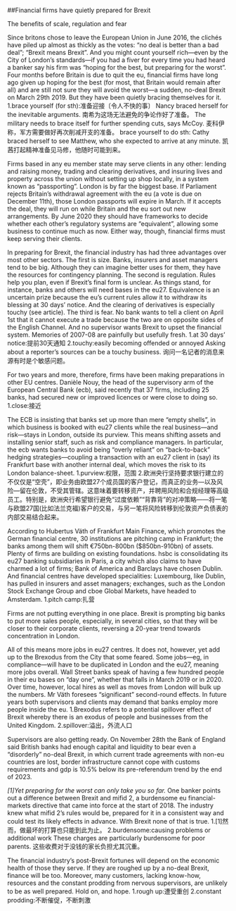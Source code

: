 ##Financial firms have quietly prepared for Brexit

The benefits of scale, regulation and fear

Since britons chose to leave the European Union in June 2016, the clichés have piled up almost as thickly as the votes: “no deal is better than a bad deal”; “Brexit means Brexit”. And you might count yourself rich—even by the City of London’s standards—if you had a fiver for every time you had heard a banker say his firm was “hoping for the best, but preparing for the worst”. Four months before Britain is due to quit the eu, financial firms have long ago given up hoping for the best (for most, that Britain would remain after all) and are still not sure they will avoid the worst—a sudden, no-deal Brexit on March 29th 2019. But they have been quietly bracing themselves for it.
1.brace yourself (for sth):准备迎接〔令人不快的事〕
Nancy braced herself for the inevitable arguments. 
南希为这场无法避免的争论作好了准备。
The military needs to brace itself for further spending cuts, says McCoy.
麦科伊称，军方需要做好再次削减开支的准备。
brace yourself to do sth:
Cathy braced herself to see Matthew, who she expected to arrive at any minute. 
凯茜打起精神准备见马修，他随时可能到来。

Firms based in any eu member state may serve clients in any other: lending and raising money, trading and clearing derivatives, and insuring lives and property across the union without setting up shop locally, in a system known as “passporting”. London is by far the biggest base. If Parliament rejects Britain’s withdrawal agreement with the eu (a vote is due on December 11th), those London passports will expire in March. If it accepts the deal, they will run on while Britain and the eu sort out new arrangements. By June 2020 they should have frameworks to decide whether each other’s regulatory systems are “equivalent”, allowing some business to continue much as now. Either way, though, financial firms must keep serving their clients.

In preparing for Brexit, the financial industry has had three advantages over most other sectors. The first is size. Banks, insurers and asset managers tend to be big. Although they can imagine better uses for them, they have the resources for contingency planning. The second is regulation. Rules help you plan, even if Brexit’s final form is unclear. As things stand, for instance, banks and others will need bases in the eu27. Equivalence is an uncertain prize because the eu’s current rules allow it to withdraw its blessing at 30 days’ notice. And the clearing of derivatives is especially touchy (see article). The third is fear. No bank wants to tell a client on April 1st that it cannot execute a trade because the two are on opposite sides of the English Channel. And no supervisor wants Brexit to upset the financial system. Memories of 2007-08 are painfully but usefully fresh.
1.at 30 days’ notice:提前30天通知
2.touchy:easily becoming offended or annoyed
Asking about a reporter’s sources can be a touchy business. 
询问一名记者的消息来源有时是个敏感问题。

For two years and more, therefore, firms have been making preparations in other EU centres. Danièle Nouy, the head of the supervisory arm of the European Central Bank (ecb), said recently that 37 firms, including 25 banks, had secured new or improved licences or were close to doing so.
1.close:接近

The ECB is insisting that banks set up more than mere “empty shells”, in which business is booked with eu27 clients while the real business—and risk—stays in London, outside its purview. This means shifting assets and installing senior staff, such as risk and compliance managers. In particular, the ecb wants banks to avoid being “overly reliant” on “back-to-back” hedging strategies—coupling a transaction with an eu27 client in (say) its Frankfurt base with another internal deal, which moves the risk to its London balance-sheet.
1.purview:权限，范围
2.欧洲央行坚持要求银行建立的不仅仅是“空壳”，即业务由欧盟27个成员国的客户登记，而真正的业务—以及风险—留在伦敦，不受其管辖。这意味着要转移资产，并聘用风险和合规经理等高级员工。特别是，欧洲央行希望银行避免“过度依赖”“背靠背”的对冲策略——将一笔与欧盟27国(比如法兰克福)客户的交易，与另一笔将风险转移到伦敦资产负债表的内部交易结合起来。

According to Hubertus Väth of Frankfurt Main Finance, which promotes the German financial centre, 30 institutions are pitching camp in Frankfurt; the banks among them will shift €750bn-800bn ($850bn-910bn) of assets. Plenty of firms are building on existing foundations. hsbc is consolidating its eu27 banking subsidiaries in Paris, a city which also claims to have charmed a lot of firms; Bank of America and Barclays have chosen Dublin. And financial centres have developed specialities: Luxembourg, like Dublin, has pulled in insurers and asset managers; exchanges, such as the London Stock Exchange Group and cboe Global Markets, have headed to Amsterdam.
1.pitch camp:扎营

Firms are not putting everything in one place. Brexit is prompting big banks to put more sales people, especially, in several cities, so that they will be closer to their corporate clients, reversing a 20-year trend towards concentration in London.

All of this means more jobs in eu27 centres. It does not, however, yet add up to the Brexodus from the City that some feared. Some jobs—eg, in compliance—will have to be duplicated in London and the eu27, meaning more jobs overall. Wall Street banks speak of having a few hundred people in their eu bases on “day one”, whether that falls in March 2019 or in 2020. Over time, however, local hires as well as moves from London will bulk up the numbers. Mr Väth foresees “significant” second-round effects. In future years both supervisors and clients may demand that banks employ more people inside the eu.
1.Brexodus refers to a potential spillover effect of Brexit whereby there is an exodus of people and businesses from the United Kingdom. 
2.spillover:溢出，外流人口

Supervisors are also getting ready. On November 28th the Bank of England said British banks had enough capital and liquidity to bear even a “disorderly” no-deal Brexit, in which current trade agreements with non-eu countries are lost, border infrastructure cannot cope with customs requirements and gdp is 10.5% below its pre-referendum trend by the end of 2023.

*[1]Yet preparing for the worst can only take you so far.* One banker points out a difference between Brexit and mifid 2, a burdensome eu financial-markets directive that came into force at the start of 2018. The industry knew what mifid 2’s rules would be, prepared for it in a consistent way and could test its likely effects in advance. With Brexit none of that is true.
1.[1]然而，做最坏的打算也只能到此为止。
2.burdensome:causing problems or additional work
These charges are particularly burdensome for poor parents. 
这些收费对于没钱的家长负担尤其沉重。

The financial industry’s post-Brexit fortunes will depend on the economic health of those they serve. If they are roughed up by a no-deal Brexit, finance will be too. Moreover, many customers, lacking know-how, resources and the constant prodding from nervous supervisors, are unlikely to be as well prepared. Hold on, and hope.
1.rough up:遭受重创
2.constant prodding:不断催促，不断刺激